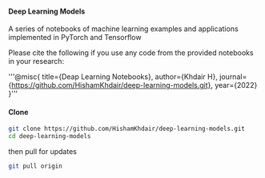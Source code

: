 #### Deep Learning Models
A series of notebooks of machine learning examples and applications implemented in PyTorch and Tensorflow


Please cite the following if you use any code from the provided notebooks in your research:

'''@misc{
  title={Deap Learning Notebooks},
  author={Khdair H},
  journal={https://github.com/HishamKhdair/deep-learning-models.git},
  year={2022}
}'''

#### Clone 
```bash
git clone https://github.com/HishamKhdair/deep-learning-models.git
cd deep-learning-models
```
then pull for updates
```bash
git pull origin
```

